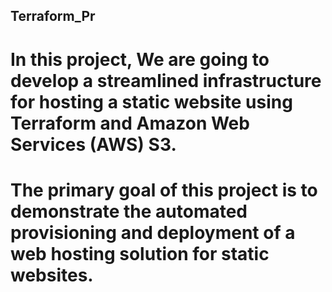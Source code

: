 ## Terraform_Pr

# In this project, We are going to develop a streamlined infrastructure for hosting a static website using Terraform and Amazon Web Services (AWS) S3. 
# The primary goal of this project is to demonstrate the automated provisioning and deployment of a web hosting solution for static websites.

